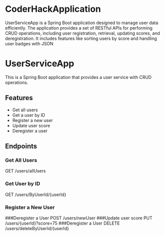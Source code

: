 # CoderHackApplication
UserServiceApp is a Spring Boot application designed to manage user data efficiently. The application provides a set of RESTful APIs for performing CRUD operations, including user registration, retrieval, updating scores, and deregistration. It includes features like sorting users by score and handling user badges with JSON

# UserServiceApp

This is a Spring Boot application that provides a user service with CRUD operations.

## Features

- Get all users
- Get a user by ID
- Register a new user
- Update user score
- Deregister a user

## Endpoints

### Get All Users
GET /users/allUsers
### Get User by ID
GET /users/ByUserId/{userId}
### Register a New User
###Deregister a User
POST /users/newUser
###Update user score
PUT /users/{userId}?score=75
###Deregister a User
DELETE /users/deleteByUserId/{userId}

